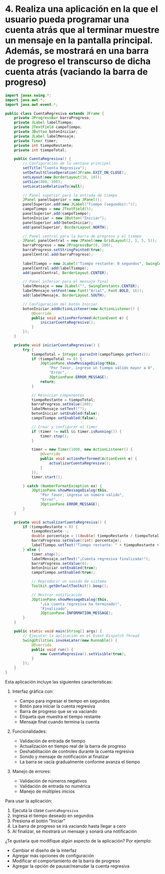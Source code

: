 # 4. Realiza una aplicación en la que el usuario pueda programar una cuenta atrás que al terminar muestre un mensaje en la pantalla principal. Además, se mostrará en una barra de progreso el transcurso de dicha cuenta atrás (vaciando la barra de progreso)



```java
import javax.swing.*;
import java.awt.*;
import java.awt.event.*;

public class CuentaRegresiva extends JFrame {
    private JProgressBar barraProgreso;
    private JLabel labelTiempo;
    private JTextField campoTiempo;
    private JButton botonIniciar;
    private JLabel labelMensaje;
    private Timer timer;
    private int tiempoRestante;
    private int tiempoTotal;

    public CuentaRegresiva() {
        // Configuración de la ventana principal
        setTitle("Cuenta Regresiva");
        setDefaultCloseOperation(JFrame.EXIT_ON_CLOSE);
        setLayout(new BorderLayout(10, 10));
        setSize(400, 200);
        setLocationRelativeTo(null);

        // Panel superior para la entrada de tiempo
        JPanel panelSuperior = new JPanel();
        panelSuperior.add(new JLabel("Tiempo (segundos):"));
        campoTiempo = new JTextField(5);
        panelSuperior.add(campoTiempo);
        botonIniciar = new JButton("Iniciar");
        panelSuperior.add(botonIniciar);
        add(panelSuperior, BorderLayout.NORTH);

        // Panel central para la barra de progreso y el tiempo
        JPanel panelCentral = new JPanel(new GridLayout(2, 1, 5, 5));
        barraProgreso = new JProgressBar(0, 100);
        barraProgreso.setStringPainted(true);
        panelCentral.add(barraProgreso);
        
        labelTiempo = new JLabel("Tiempo restante: 0 segundos", SwingConstants.CENTER);
        panelCentral.add(labelTiempo);
        add(panelCentral, BorderLayout.CENTER);

        // Panel inferior para el mensaje final
        labelMensaje = new JLabel("", SwingConstants.CENTER);
        labelMensaje.setFont(new Font("Arial", Font.BOLD, 16));
        add(labelMensaje, BorderLayout.SOUTH);

        // Configuración del botón Iniciar
        botonIniciar.addActionListener(new ActionListener() {
            @Override
            public void actionPerformed(ActionEvent e) {
                iniciarCuentaRegresiva();
            }
        });
    }

    private void iniciarCuentaRegresiva() {
        try {
            tiempoTotal = Integer.parseInt(campoTiempo.getText());
            if (tiempoTotal <= 0) {
                JOptionPane.showMessageDialog(this, 
                    "Por favor, ingrese un tiempo válido mayor a 0", 
                    "Error", 
                    JOptionPane.ERROR_MESSAGE);
                return;
            }

            // Reiniciar componentes
            tiempoRestante = tiempoTotal;
            barraProgreso.setValue(100);
            labelMensaje.setText("");
            botonIniciar.setEnabled(false);
            campoTiempo.setEnabled(false);

            // Crear y configurar el timer
            if (timer != null && timer.isRunning()) {
                timer.stop();
            }

            timer = new Timer(1000, new ActionListener() {
                @Override
                public void actionPerformed(ActionEvent e) {
                    actualizarCuentaRegresiva();
                }
            });
            timer.start();

        } catch (NumberFormatException ex) {
            JOptionPane.showMessageDialog(this, 
                "Por favor, ingrese un número válido", 
                "Error", 
                JOptionPane.ERROR_MESSAGE);
        }
    }

    private void actualizarCuentaRegresiva() {
        if (tiempoRestante > 0) {
            tiempoRestante--;
            double porcentaje = ((double) tiempoRestante / tiempoTotal) * 100;
            barraProgreso.setValue((int) porcentaje);
            labelTiempo.setText("Tiempo restante: " + tiempoRestante + " segundos");
        } else {
            timer.stop();
            labelMensaje.setText("¡Cuenta regresiva finalizada!");
            barraProgreso.setValue(0);
            botonIniciar.setEnabled(true);
            campoTiempo.setEnabled(true);

            // Reproducir un sonido de sistema
            Toolkit.getDefaultToolkit().beep();

            // Mostrar notificación
            JOptionPane.showMessageDialog(this, 
                "¡La cuenta regresiva ha terminado!", 
                "Finalizado", 
                JOptionPane.INFORMATION_MESSAGE);
        }
    }

    public static void main(String[] args) {
        // Ejecutar la aplicación en el Event Dispatch Thread
        SwingUtilities.invokeLater(new Runnable() {
            @Override
            public void run() {
                new CuentaRegresiva().setVisible(true);
            }
        });
    }
}

```

Esta aplicación incluye las siguientes características:

1. Interfaz gráfica con:
   - Campo para ingresar el tiempo en segundos
   - Botón para iniciar la cuenta regresiva
   - Barra de progreso que se va vaciando
   - Etiqueta que muestra el tiempo restante
   - Mensaje final cuando termina la cuenta

2. Funcionalidades:
   - Validación de entrada de tiempo
   - Actualización en tiempo real de la barra de progreso
   - Deshabilitación de controles durante la cuenta regresiva
   - Sonido y mensaje de notificación al finalizar
   - La barra se vacía gradualmente conforme avanza el tiempo

3. Manejo de errores:
   - Validación de números negativos
   - Validación de entrada no numérica
   - Manejo de múltiples inicios

Para usar la aplicación:
1. Ejecuta la clase `CuentaRegresiva`
2. Ingresa el tiempo deseado en segundos
3. Presiona el botón "Iniciar"
4. La barra de progreso se irá vaciando hasta llegar a cero
5. Al finalizar, se mostrará un mensaje y sonará una notificación

¿Te gustaría que modifique algún aspecto de la aplicación? Por ejemplo:
- Cambiar el diseño de la interfaz
- Agregar más opciones de configuración
- Modificar el comportamiento de la barra de progreso
- Agregar la opción de pausar/reanudar la cuenta regresiva